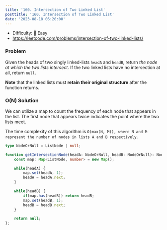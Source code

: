 ```yaml
---
title: '160. Intersection of Two Linked List'
posttitle: '160. Intersection of Two Linked List'
date: '2023-08-18 06:20:00'
---
```


- Difficulty:  🍰 Easy
- https://leetcode.com/problems/intersection-of-two-linked-lists/

### Problem

Given the heads of two singly linked-lists `headA` and `headB`, return _the node at which the two lists intersect_. If the two linked lists have no intersection at all, return `null`.

**Note** that the linked lists must **retain their original structure** after the function returns.

### O(N) Solution

We can utilize a map to count the frequency of each node that appears in the list. The first node that appears twice indicates the point where the two lists meet.

The time complexity of this algorithm is `O(max(N, M)), where N and M represent the number of nodes in lists A and B respectively`.

```ts
type NodeOrNull = ListNode | null;

function getIntersectionNode(headA: NodeOrNull, headB: NodeOrNull): NodeOrNull {
    const map: Map<ListNode, number> = new Map();

    while(headA) {
        map.set(headA, 1);
        headA = headA.next;
    }

    while(headB) {
        if(map.has(headB)) return headB;
        map.set(headB, 1);
        headB = headB.next;
    }

    return null;
};
```